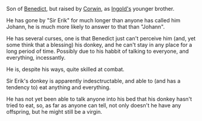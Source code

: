 Son of [Benedict](BenedictOfOberon), but raised by [Corwin](CorwinOfOberon), as [Ingold's](IngoldOfBenedict) younger brother.

He has gone by "Sir Erik" for much longer than anyone has called him Johann, he is much more likely to answer to that than "Johann".

He has several curses, one is that Benedict just can't perceive him (and, yet some think that a blessing) his donkey, and he can't stay in any place for a long period of time. Possibly due to his habbit of talking to everyone, and everything, incessantly.

He is, despite his ways, quite skilled at combat.

Sir Erik's donkey is apparently indesctructable, and able to (and has a tendency to) eat anything and everything.

He has not yet been able to talk anyone into his bed that his donkey hasn't tried to eat, so, as far as anyone can tell, not only doesn't he have any offspring, but he might still be a virgin.
